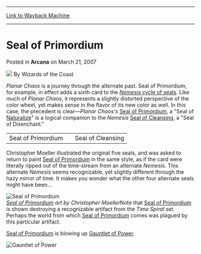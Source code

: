 
---
[Link to Wayback Machine](https://web.archive.org/web/20210429230123/https://magic.wizards.com/en/articles/archive/arcana/seal-primordium-2007-03-21)

[_metadata_:author]:- "Wizards of the Coast"
[_metadata_:description]:- "Planar Chaos is a journey through the alternate past. Seal of Primordium, for example, in effect adds a sixth card to the Nemesis cycle of seals. Like much of Planar Chaos, it represents a slightly distorted perspective of the color wheel, yet makes sense in the flavor of its new color as well."
[_metadata_:generator]:- "Drupal 7 (http://drupal.org)"
[_metadata_:node]:- "698751"
[_metadata_:publish_date]:- "2007-03-21"
[_metadata_:source]:- "div-main-content"
[_metadata_:title]:- "Seal of Primordium"
[_metadata_:wayback_capture_timestamp]:- "2021-04-29 23:01:23"
[_metadata_:wayback_raw_url]:- "https://web.archive.org/web/20210429230123id_/https://magic.wizards.com/en/articles/archive/arcana/seal-primordium-2007-03-21"
[_metadata_:wayback_url]:- "https://magic.wizards.com/en/articles/archive/arcana/seal-primordium-2007-03-21"
---


Seal of Primordium
==================



 Posted in **Arcana**
 on March 21, 2007 






![](https://media.magic.wizards.com/styles/auth_small/public/images/person/wizards_author.jpg)
By Wizards of the Coast











*Planar Chaos* is a journey through the alternate past. Seal of Primordium, for example, in effect adds a sixth card to the [*Nemesis* cycle of seals](http://ww2.wizards.com/gatherer/index.aspx?term=seal%20of&Field_Name=on&setfilter=Nemesis). Like much of *Planar Chaos*, it represents a slightly distorted perspective of the color wheel, yet makes sense in the flavor of its new color as well. In this case, the precedent is clear—*Planar Chaos's*
[Seal of Primordium](http://gatherer.wizards.com/Pages/Card/Details.aspx?name=Seal+of+Primordium), a "Seal of [Naturalize](http://gatherer.wizards.com/Pages/Card/Details.aspx?name=Naturalize)" is a logical companion to the *Nemesis*
[Seal of Cleansing](http://gatherer.wizards.com/Pages/Card/Details.aspx?name=Seal+of+Cleansing), a "Seal of Disenchant."




|  |  |  |
| --- | --- | --- |
| Seal of Primordium |  | Seal of Cleansing |

Christopher Moeller illustrated the original five seals, and was asked to return to paint [Seal of Primordium](http://gatherer.wizards.com/Pages/Card/Details.aspx?name=Seal+of+Primordium) in the same style, as if the card were literally ripped out of the time-stream from an alternate *Nemesis*. This alternate *Nemesis* seems recognizable, yet slightly different through the hazy mirror of time. It makes you wonder what the other four alternate seals might have been...

![Seal of Primordium](https://media.magic.wizards.com/image_legacy_migration/magic/images/cardart/PLC/seal_of_primordium_640.jpg)  
*[Seal of Primordium](http://gatherer.wizards.com/Pages/Card/Details.aspx?name=Seal+of+Primordium) art by Christopher Moeller*Note that [Seal of Primordium](http://gatherer.wizards.com/Pages/Card/Details.aspx?name=Seal+of+Primordium) is shown destroying a recognizable artifact from the *Time Spiral* set. Perhaps the world from which [Seal of Primordium](http://gatherer.wizards.com/Pages/Card/Details.aspx?name=Seal+of+Primordium) comes was plagued by this particular artifact.

[Seal of Primordium](http://gatherer.wizards.com/Pages/Card/Details.aspx?name=Seal+of+Primordium) is blowing up [Gauntlet of Power](http://gatherer.wizards.com/Pages/Card/Details.aspx?name=Gauntlet+of+Power).


![Gauntlet of Power](http://gatherer.wizards.com/Handlers/Image.ashx?type=card&name=Gauntlet+of+Power)






